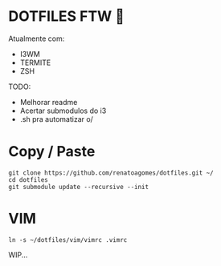 # DOTFILES FTW :1st_place_medal: 

Atualmente com:
- I3WM
- TERMITE 
- ZSH


TODO:
- Melhorar readme
- Acertar submodulos do i3
- .sh pra automatizar o/

# Copy / Paste

```
git clone https://github.com/renatoagomes/dotfiles.git ~/
cd dotfiles
git submodule update --recursive --init 
```

# VIM

```
ln -s ~/dotfiles/vim/vimrc .vimrc
```


WIP...
```
